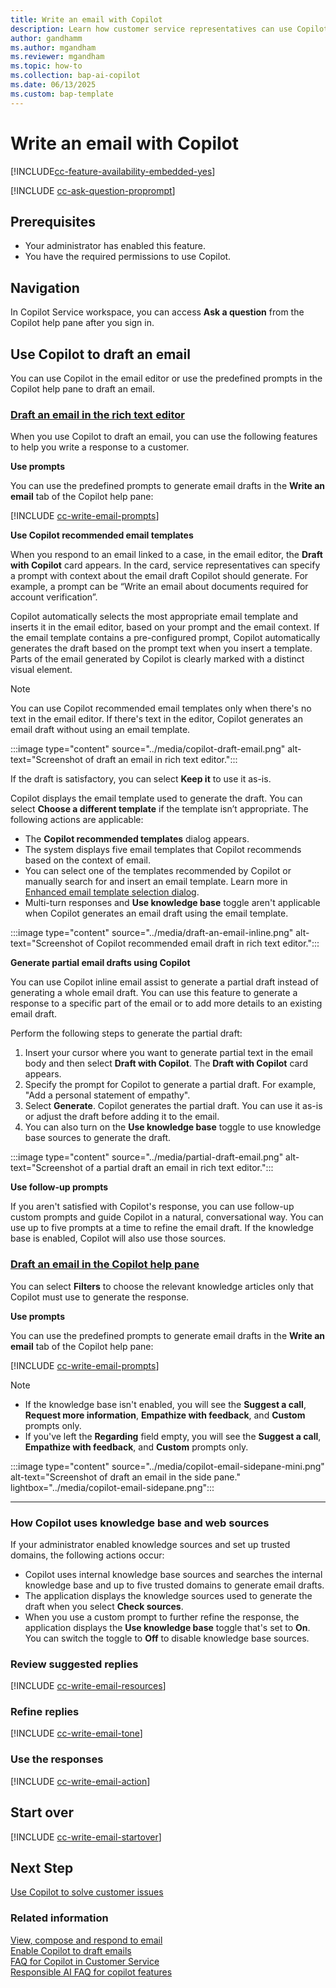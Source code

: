 ```yaml
---
title: Write an email with Copilot
description: Learn how customer service representatives can use Copilot to draft emails to increase productivity.
author: gandhamm
ms.author: mgandham
ms.reviewer: mgandham
ms.topic: how-to
ms.collection: bap-ai-copilot
ms.date: 06/13/2025
ms.custom: bap-template 
---
```


# Write an email with Copilot

[!INCLUDE[cc-feature-availability-embedded-yes](../includes/cc-feature-availability.md)]

[!INCLUDE [cc-ask-question-proprompt](../../shared/cc-write-email-intro.md)]

## Prerequisites

- Your administrator has enabled this feature.
- You have the required permissions to use Copilot.

## Navigation

 In Copilot Service workspace, you can access **Ask a question** from the Copilot help pane after you sign in.

## Use Copilot to draft an email

You can use Copilot in the email editor or use the predefined prompts in the Copilot help pane to draft an email. 

  ### [Draft an email in the rich text editor](#tab/richtexteditor)

  When you use Copilot to draft an email, you can use the following features to help you write a response to a customer.

 **Use prompts**

 You can use the predefined prompts to generate email drafts in the **Write an email** tab of the Copilot help pane:

[!INCLUDE [cc-write-email-prompts](../../shared/cc-write-email-prompts.md)]

  **Use Copilot recommended email templates**

  When you respond to an email linked to a case, in the email editor, the **Draft with Copilot** card appears. In the card, service representatives can specify a prompt with context about the email draft Copilot should generate. For example, a prompt can be “Write an email about documents required for account verification”.

  Copilot automatically selects the most appropriate email template and inserts it in the email editor, based on your prompt and the email context. If the email template contains a pre-configured prompt, Copilot automatically generates the draft based on the prompt text when you insert a template. Parts of the email generated by Copilot is clearly marked with a distinct visual element.

  > [!NOTE]
  > You can use Copilot recommended email templates only when there's no text in the email editor. If there's text in the editor, Copilot generates an email draft without using an email template.

   :::image type="content" source="../media/copilot-draft-email.png" alt-text="Screenshot of draft an email in rich text editor."::: 
 
  If the draft is satisfactory, you can select **Keep it** to use it as-is.

  Copilot displays the email template used to generate the draft. You can select **Choose a different template** if the template isn’t appropriate. The following actions are applicable:
   - The **Copilot recommended templates** dialog appears.
   - The system displays five email templates that Copilot recommends based on the context of email. 
   - You can select one of the templates recommended by Copilot or manually search for and insert an email template. Learn more in [Enhanced email template selection dialog](/power-apps/user/insert-email-template#enhanced-email-template-selection-dialog).
   - Multi-turn responses and **Use knowledge base** toggle aren't applicable when Copilot generates an email draft using the email template.
 
   :::image type="content" source="../media/draft-an-email-inline.png" alt-text="Screenshot of Copilot recommended email draft in rich text editor."::: 

  **Generate partial email drafts using Copilot**

  You can use Copilot inline email assist to generate a partial draft instead of generating a whole email draft. You can use this feature to generate a response to a specific part of the email or to add more details to an existing email draft.

  Perform the following steps to generate the partial draft:

  1. Insert your cursor where you want to generate partial text in the email body and then select **Draft with Copilot**. The **Draft with Copilot** card appears. 
  1. Specify the prompt for Copilot to generate a partial draft. For example, "Add a personal statement of empathy".
  1. Select **Generate**. Copilot generates the partial draft. You can use it as-is or adjust the draft before adding it to the email.
  1. You can also turn on the **Use knowledge base** toggle to use knowledge base sources to generate the draft. 

   :::image type="content" source="../media/partial-draft-email.png" alt-text="Screenshot of a partial draft an email in rich text editor."::: 

 **Use follow-up prompts**

 If you aren't satisfied with Copilot's response, you can use follow-up custom prompts and guide Copilot in a natural, conversational way. You can use up to five prompts at a time to refine the email draft. If the knowledge base is enabled, Copilot will also use those sources.

  
### [Draft an email in the Copilot help pane](#tab/copilothelppane)

  You can select **Filters** to choose the relevant knowledge articles only that Copilot must use to generate the response.

 **Use prompts**

 You can use the predefined prompts to generate email drafts in the **Write an email** tab of the Copilot help pane:

[!INCLUDE [cc-write-email-prompts](../../shared/cc-write-email-prompts.md)]

 > [!NOTE]
 > - If the knowledge base isn't enabled, you will see the **Suggest a call**, **Request more information**, **Empathize with feedback**, and **Custom** prompts only.
 > - If you've left the **Regarding** field empty, you will see the **Suggest a call**, **Empathize with feedback**, and **Custom** prompts only.

  :::image type="content" source="../media/copilot-email-sidepane-mini.png" alt-text="Screenshot of draft an email in the side pane." lightbox="../media/copilot-email-sidepane.png":::

---

### How Copilot uses knowledge base and web sources

If your administrator enabled knowledge sources and set up trusted domains, the following actions occur:
-  Copilot uses internal knowledge base sources and searches the internal knowledge base and up to five trusted domains to generate email drafts. 
- The application displays the knowledge sources used to generate the draft when you select **Check sources**.
- When you use a custom prompt to further refine the response, the application displays the **Use knowledge base** toggle that's set to **On**. You can switch the toggle to **Off** to disable knowledge base sources.

### Review suggested replies

[!INCLUDE [cc-write-email-resources](../../shared/cc-write-email-resources.md)]

### Refine replies

[!INCLUDE [cc-write-email-tone](../../shared/cc-write-email-tone.md)]

### Use the responses

[!INCLUDE [cc-write-email-action](../../shared/cc-write-email-action.md)]

## Start over

[!INCLUDE [cc-write-email-startover](../../shared/cc-write-email-startover.md)]


## Next Step

[Use Copilot to solve customer issues](use-copilot-features.md)

### Related information
[View, compose and respond to email](/power-apps/user/view-compose-email)  
[Enable Copilot to draft emails](/dynamics365/customer-service/administer/copilot-email-enable)  
[FAQ for Copilot in Customer Service](/dynamics365/customer-service/administer/faq-copilot-features)   
[Responsible AI FAQ for copilot features](/dynamics365/customer-service/implement/faq-responsible-ai-copilot)    

